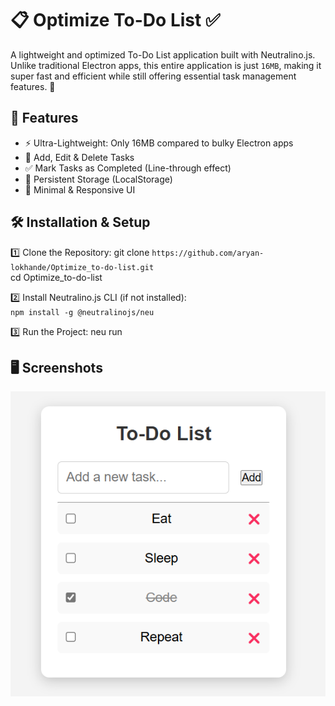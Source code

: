 # 📋 Optimize To-Do List ✅

A lightweight and optimized To-Do List application built with Neutralino.js. Unlike traditional Electron apps, this entire application is just `16MB`, making it super fast and efficient while still offering essential task management features. 🚀

## 🚀 Features
<ul>
<li>⚡ Ultra-Lightweight: Only 16MB compared to bulky Electron apps</li>
<li>📝 Add, Edit & Delete Tasks</li>
<li>✅ Mark Tasks as Completed (Line-through effect)</li>
<li>💾 Persistent Storage (LocalStorage)</li>
<li>🎨 Minimal & Responsive UI</li>
</ul> 

## 🛠 Installation & Setup
1️⃣ Clone the Repository:
git clone `https://github.com/aryan-lokhande/Optimize_to-do-list.git`
<br>cd Optimize_to-do-list

2️⃣ Install Neutralino.js CLI (if not installed):<br>
`npm install -g @neutralinojs/neu`

3️⃣ Run the Project:
neu run

## 🖥 Screenshots

![ScreenShot](image.png)